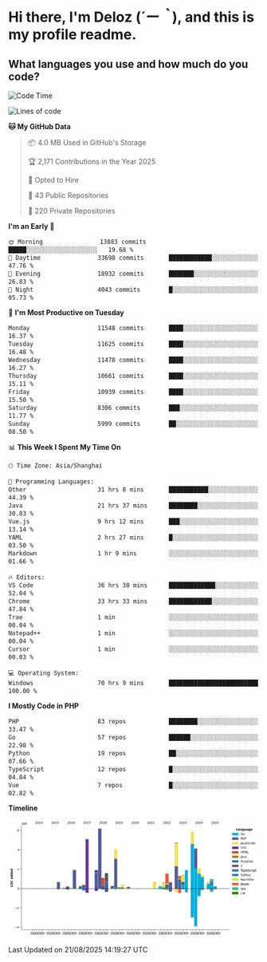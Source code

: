 # **Hi there, I'm Deloz (*´ー｀*), and this is my profile readme.**

## **What languages you use and how much do you code?**

<!--START_SECTION:waka-->
![Code Time](http://img.shields.io/badge/Code%20Time-7%2C216%20hrs%2028%20mins-blue)

![Lines of code](https://img.shields.io/badge/From%20Hello%20World%20I%27ve%20Written-52.8%20million%20lines%20of%20code-blue)

**🐱 My GitHub Data** 

> 📦 4.0 MB Used in GitHub's Storage 
 > 
> 🏆 2,171 Contributions in the Year 2025
 > 
> 💼 Opted to Hire
 > 
> 📜 43 Public Repositories 
 > 
> 🔑 220 Private Repositories 
 > 
**I'm an Early 🐤** 

```text
🌞 Morning                13883 commits       █████░░░░░░░░░░░░░░░░░░░░   19.68 % 
🌆 Daytime                33698 commits       ████████████░░░░░░░░░░░░░   47.76 % 
🌃 Evening                18932 commits       ███████░░░░░░░░░░░░░░░░░░   26.83 % 
🌙 Night                  4043 commits        █░░░░░░░░░░░░░░░░░░░░░░░░   05.73 % 
```
📅 **I'm Most Productive on Tuesday** 

```text
Monday                   11548 commits       ████░░░░░░░░░░░░░░░░░░░░░   16.37 % 
Tuesday                  11625 commits       ████░░░░░░░░░░░░░░░░░░░░░   16.48 % 
Wednesday                11478 commits       ████░░░░░░░░░░░░░░░░░░░░░   16.27 % 
Thursday                 10661 commits       ████░░░░░░░░░░░░░░░░░░░░░   15.11 % 
Friday                   10939 commits       ████░░░░░░░░░░░░░░░░░░░░░   15.50 % 
Saturday                 8306 commits        ███░░░░░░░░░░░░░░░░░░░░░░   11.77 % 
Sunday                   5999 commits        ██░░░░░░░░░░░░░░░░░░░░░░░   08.50 % 
```


📊 **This Week I Spent My Time On** 

```text
🕑︎ Time Zone: Asia/Shanghai

💬 Programming Languages: 
Other                    31 hrs 8 mins       ███████████░░░░░░░░░░░░░░   44.39 % 
Java                     21 hrs 37 mins      ████████░░░░░░░░░░░░░░░░░   30.83 % 
Vue.js                   9 hrs 12 mins       ███░░░░░░░░░░░░░░░░░░░░░░   13.14 % 
YAML                     2 hrs 27 mins       █░░░░░░░░░░░░░░░░░░░░░░░░   03.50 % 
Markdown                 1 hr 9 mins         ░░░░░░░░░░░░░░░░░░░░░░░░░   01.66 % 

🔥 Editors: 
VS Code                  36 hrs 30 mins      █████████████░░░░░░░░░░░░   52.04 % 
Chrome                   33 hrs 33 mins      ████████████░░░░░░░░░░░░░   47.84 % 
Trae                     1 min               ░░░░░░░░░░░░░░░░░░░░░░░░░   00.04 % 
Notepad++                1 min               ░░░░░░░░░░░░░░░░░░░░░░░░░   00.04 % 
Cursor                   1 min               ░░░░░░░░░░░░░░░░░░░░░░░░░   00.03 % 

💻 Operating System: 
Windows                  70 hrs 9 mins       █████████████████████████   100.00 % 
```

**I Mostly Code in PHP** 

```text
PHP                      83 repos            ████████░░░░░░░░░░░░░░░░░   33.47 % 
Go                       57 repos            ██████░░░░░░░░░░░░░░░░░░░   22.98 % 
Python                   19 repos            ██░░░░░░░░░░░░░░░░░░░░░░░   07.66 % 
TypeScript               12 repos            █░░░░░░░░░░░░░░░░░░░░░░░░   04.84 % 
Vue                      7 repos             █░░░░░░░░░░░░░░░░░░░░░░░░   02.82 % 
```



**Timeline**

![Lines of Code chart](https://raw.githubusercontent.com/deloz/deloz/main/assets/bar_graph.png)


 Last Updated on 21/08/2025 14:19:27 UTC
<!--END_SECTION:waka-->
